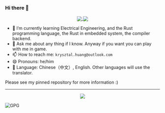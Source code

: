 ### Hi there 👋

<div align="center">
<a href="https://github.com/Krysztal112233/Krysztal112233">
  <img align="center" src="https://github-readme-stats.vercel.app/api?username=Krysztal112233&show_icons=true&theme=radical" />
</a>
<a href="https://github.com/Krysztal112233/Krysztal112233">
  <img align="center" src="https://github-readme-stats.vercel.app/api/top-langs/?username=Krysztal112233&hide=javascript,html,css,glsl,astro,shell,dockerfile" />
</a>
</div>
  
- 🌱 I’m currently learning Electrical Engineering, and the Rust programming language, the Rust in embedded system, the compiler backend.
- 💬 Ask me about any thing if I know. Anyway if you want you can play with me in game.
- 📫 How to reach me: `krysztal.huang@outlook.com`
- 😄 Pronouns: he/him
- 🧭 Language: Chinese（中文）, English. Other languages will use the translator.

Please see my pinned repository for more information :)

---

<div align="center">
  <a href="https://github.com/Krysztal112233/Krysztal112233">
    <img align="center" src="https://github-widgetbox.vercel.app/api/skills?languages=java,rust,c,cpp,js,ts,kotlin,scala,go,php,markdown,yaml&tools=git,docker,redis,postgres&software=linux,windows,vscode&theme=carbon">
  </a>
</div>

![GPG](https://img.shields.io/badge/-0x38820F4C51AF4A5F-blueviolet?style=for-the-badge&logo=GNU%20Privacy%20Guard)
